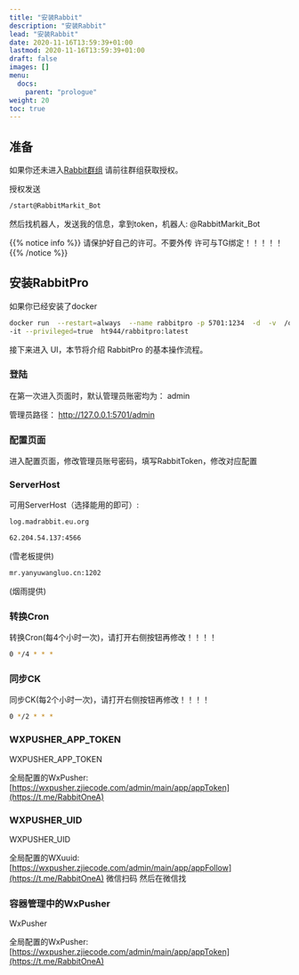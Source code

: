 ```yaml
---
title: "安装Rabbit"
description: "安装Rabbit"
lead: "安装Rabbit"
date: 2020-11-16T13:59:39+01:00
lastmod: 2020-11-16T13:59:39+01:00
draft: false
images: []
menu:
  docs:
    parent: "prologue"
weight: 20
toc: true
---
```


## 准备

如果你还未进入[Rabbit群组](https://t.me/RabbitOneA) 请前往群组获取授权。

授权发送

```bash
/start@RabbitMarkit_Bot
```

然后找机器人，发送我的信息，拿到token，机器人: @RabbitMarkit_Bot

{{% notice info %}}
请保护好自己的许可。不要外传
许可与TG绑定！！！！！
{{% /notice %}}

## 安装RabbitPro

如果你已经安装了docker

```bash
docker run  --restart=always  --name rabbitpro -p 5701:1234  -d  -v  /opt/RabbitPro:/Rabbit/data \
-it --privileged=true  ht944/rabbitpro:latest
```

接下来进入 UI，本节将介绍 RabbitPro 的基本操作流程。

### 登陆

在第一次进入页面时，默认管理员账密均为： admin

管理员路径： http://127.0.0.1:5701/admin

### 配置页面

进入配置页面，修改管理员账号密码，填写RabbitToken，修改对应配置

### ServerHost

可用ServerHost（选择能用的即可）:

```bash
log.madrabbit.eu.org
```

```bash
62.204.54.137:4566 
```

(雪老板提供)

```bash
mr.yanyuwangluo.cn:1202
```

 (烟雨提供)

### 转换Cron

转换Cron(每4个小时一次)，请打开右侧按钮再修改！！！！

```bash
0 */4 * * *
```

### 同步CK

同步CK(每2个小时一次)，请打开右侧按钮再修改！！！！

```bash
0 */2 * * *
```

### WXPUSHER_APP_TOKEN

WXPUSHER_APP_TOKEN

全局配置的WxPusher:[https://wxpusher.zjiecode.com/admin/main/app/appToken](https://t.me/RabbitOneA)

### WXPUSHER_UID

WXPUSHER_UID

全局配置的WXuuid:[https://wxpusher.zjiecode.com/admin/main/app/appFollow](https://t.me/RabbitOneA) 微信扫码 然后在微信找

### 容器管理中的WxPusher

WxPusher

全局配置的WxPusher:[https://wxpusher.zjiecode.com/admin/main/app/appToken](https://t.me/RabbitOneA)
